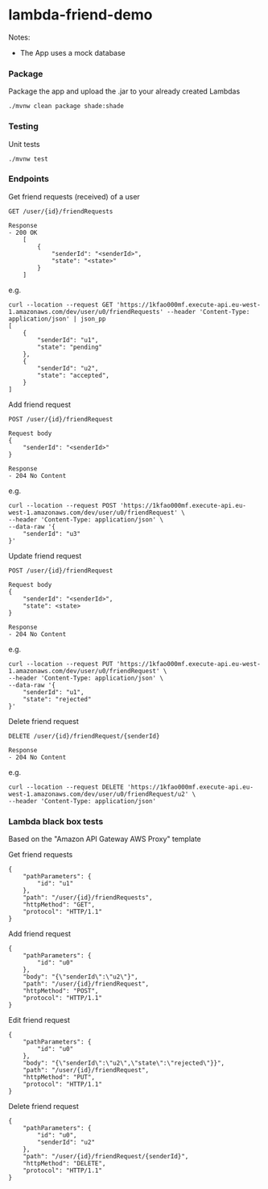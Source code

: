 # lambda-friend-demo

Notes:
* The App uses a mock database

### Package

Package the app and upload the .jar to your already created Lambdas
```
./mvnw clean package shade:shade
```

### Testing

Unit tests
```
./mvnw test
```

### Endpoints

Get friend requests (received) of a user
```
GET /user/{id}/friendRequests 

Response
- 200 OK
    [
        {
            "senderId": "<senderId>",
            "state": "<state>"
        }
    ]
```

e.g.
```
curl --location --request GET 'https://1kfao000mf.execute-api.eu-west-1.amazonaws.com/dev/user/u0/friendRequests' --header 'Content-Type: application/json' | json_pp
[
    {
        "senderId": "u1",
        "state": "pending"
    },
    {
        "senderId": "u2",
        "state": "accepted",  
    }
]
```

Add friend request
```
POST /user/{id}/friendRequest

Request body
{
    "senderId": "<senderId>"
}

Response
- 204 No Content
```

e.g.
```
curl --location --request POST 'https://1kfao000mf.execute-api.eu-west-1.amazonaws.com/dev/user/u0/friendRequest' \
--header 'Content-Type: application/json' \
--data-raw '{
    "senderId": "u3"
}'
```

Update friend request
```
POST /user/{id}/friendRequest

Request body
{
    "senderId": "<senderId>",
    "state": <state>
}

Response
- 204 No Content
```

e.g.
```
curl --location --request PUT 'https://1kfao000mf.execute-api.eu-west-1.amazonaws.com/dev/user/u0/friendRequest' \
--header 'Content-Type: application/json' \
--data-raw '{
    "senderId": "u1",
    "state": "rejected"
}'
```

Delete friend request
```
DELETE /user/{id}/friendRequest/{senderId}

Response
- 204 No Content
```

e.g.
```
curl --location --request DELETE 'https://1kfao000mf.execute-api.eu-west-1.amazonaws.com/dev/user/u0/friendRequest/u2' \
--header 'Content-Type: application/json'
```

### Lambda black box tests

Based on the "Amazon API Gateway AWS Proxy" template

Get friend requests
```
{
    "pathParameters": {
        "id": "u1"
    },
    "path": "/user/{id}/friendRequests",
    "httpMethod": "GET",
    "protocol": "HTTP/1.1"
}
```

Add friend request
```
{
    "pathParameters": {
        "id": "u0"
    },
    "body": "{\"senderId\":\"u2\"}",
    "path": "/user/{id}/friendRequest",
    "httpMethod": "POST",
    "protocol": "HTTP/1.1"
}
```

Edit friend request
```
{
    "pathParameters": {
        "id": "u0"
    },
    "body": "{\"senderId\":\"u2\",\"state\":\"rejected\"}}",
    "path": "/user/{id}/friendRequest",
    "httpMethod": "PUT",
    "protocol": "HTTP/1.1"
}
```

Delete friend request
```
{
    "pathParameters": {
        "id": "u0",
        "senderId": "u2"
    },
    "path": "/user/{id}/friendRequest/{senderId}",
    "httpMethod": "DELETE",
    "protocol": "HTTP/1.1"
}
```